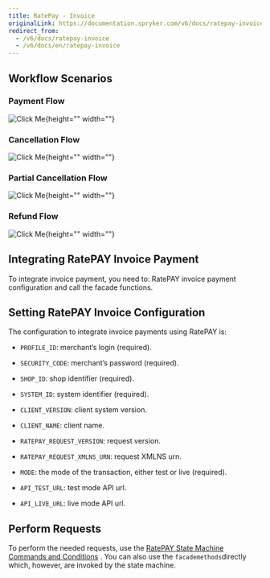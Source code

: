 ```yaml
---
title: RatePay - Invoice
originalLink: https://documentation.spryker.com/v6/docs/ratepay-invoice
redirect_from:
  - /v6/docs/ratepay-invoice
  - /v6/docs/en/ratepay-invoice
---
```


## Workflow Scenarios
### Payment Flow
![Click Me](https://spryker.s3.eu-central-1.amazonaws.com/docs/Technology+Partners/Payment+Partners/Ratepay/ratepay-installment-payment-flow.png){height="" width=""}

### Cancellation Flow
![Click Me](https://spryker.s3.eu-central-1.amazonaws.com/docs/Technology+Partners/Payment+Partners/Ratepay/ratepay-invoice-cancellation-flow.png){height="" width=""}

### Partial Cancellation Flow
![Click Me](https://spryker.s3.eu-central-1.amazonaws.com/docs/Technology+Partners/Payment+Partners/Ratepay/ratepay-invoice-partial-cancellation-flow.png){height="" width=""}

### Refund Flow
![Click Me](https://spryker.s3.eu-central-1.amazonaws.com/docs/Technology+Partners/Payment+Partners/Ratepay/ratepay-invoice-refund-flow.png){height="" width=""}


## Integrating RatePAY Invoice Payment
To integrate invoice payment, you need to: RatePAY invoice payment configuration and call the facade functions.

## Setting RatePAY Invoice Configuration
The configuration to integrate invoice payments using RatePAY is:
 
  * `PROFILE_ID`: merchant’s login (required).

  * `SECURITY_CODE`: merchant’s password (required).

  * `SHOP_ID`: shop identifier (required).

  * `SYSTEM_ID`: system identifier (required).

  * `CLIENT_VERSION`: client system version.

  * `CLIENT_NAME`: client name.

  * `RATEPAY_REQUEST_VERSION`: request version.

  * `RATEPAY_REQUEST_XMLNS_URN`: request XMLNS urn.

  * `MODE`: the mode of the transaction, either test or live (required).

  * `API_TEST_URL`: test mode API url.

  * `API_LIVE_URL`: live mode API url.

## Perform Requests
To perform the needed requests,  use the [RatePAY State Machine Commands and Conditions](/docs/scos/dev/technology-partners/202001.0/payment-partners/ratepay/ratepay-state-machine-commands-and-conditions.html) . You can also use the `facademethods`directly which, however, are invoked by the state machine.
